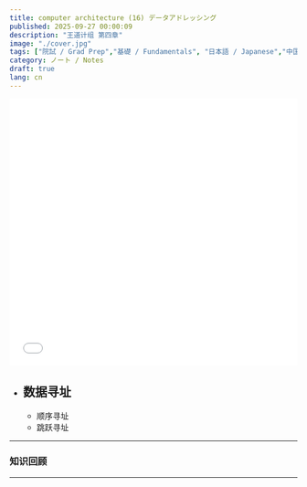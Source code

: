 ```yaml
---
title: computer architecture (16) データアドレッシング
published: 2025-09-27 00:00:09
description: "王道计组 第四章"
image: "./cover.jpg"
tags: ["院試 / Grad Prep","基礎 / Fundamentals", "日本語 / Japanese","中国語 / Chinese"]
category: ノート / Notes
draft: true
lang: cn
---
```

<iframe width="100%" height="468" src="//player.bilibili.com/player.html?isOutside=true&aid=995248168&bvid=BV1ps4y1d73V&cid=1100485778&p=51" crolling="no" border="0" frameborder="no" framespacing="0" allowfullscreen="true"></iframe>



- ## 数据寻址
    - 顺序寻址
    - 跳跃寻址


 ---

###  知识回顾

---
